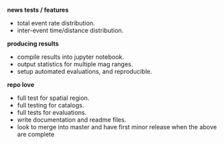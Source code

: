 **news tests / features**
* total event rate distribution.
* inter-event time/distance distribution.

**producing results**
* compile results into jupyter notebook.
* output statistics for multiple mag ranges.
* setup automated evaluations, and reproducible. 

**repo love**
* full test for spatial region.
* full testing for catalogs.
* full tests for evaluations.
* write documentation and readme files. 
* look to merge into master and have first minor release when the above are complete